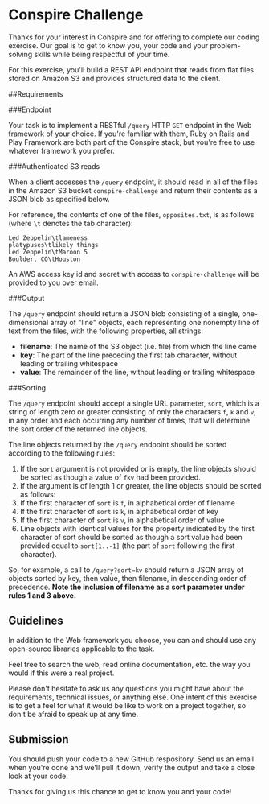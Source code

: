 # Conspire Challenge

Thanks for your interest in Conspire and for offering to complete our coding exercise. Our goal is to get to know you, your code and your problem-solving skills while being respectful of your time.

For this exercise, you'll build a REST API endpoint that reads from flat files stored on Amazon S3 and provides structured data to the client.


##Requirements

###Endpoint

Your task is to implement a RESTful `/query` HTTP `GET` endpoint in the Web framework of your choice. If you're familiar with them, Ruby on Rails and Play Framework are both part of the Conspire stack, but you're free to use whatever framework you prefer.

###Authenticated S3 reads

When a client accesses the `/query` endpoint, it should read in all of the files in the Amazon S3 bucket `conspire-challenge` and return their contents as a JSON blob as specified below.

For reference, the contents of one of the files, `opposites.txt`, is as follows (where `\t` denotes the tab character):

    Led Zeppelin\tlameness
    platypuses\tlikely things
    Led Zeppelin\tMaroon 5
    Boulder, CO\tHouston

An AWS access key id and secret with access to `conspire-challenge` will be provided to you over email.

###Output

The `/query` endpoint should return a JSON blob consisting of a single, one-dimensional array of "line" objects, each representing one nonempty line of text from the files, with the following properties, all strings:

* **filename**: The name of the S3 object (i.e. file) from which the line came
* **key**: The part of the line preceding the first tab character, without leading or trailing whitespace
* **value**: The remainder of the line, without leading or trailing whitespace

###Sorting

The `/query` endpoint should accept a single URL parameter, `sort`, which is a string of length zero or greater consisting of only the characters `f`, `k` and `v`, in any order and each occurring any number of times, that will determine the sort order of the returned line objects.

The line objects returned by the `/query` endpoint should be sorted according to the following rules:

1. If the `sort` argument is not provided or is empty, the line objects should be sorted as though a value of `fkv` had been provided.
1. If the argument is of length 1 or greater, the line objects should be sorted as follows:
  1. If the first character of `sort` is `f`, in alphabetical order of filename
  1. If the first character of `sort` is `k`, in alphabetical order of key
  1. If the first character of `sort` is `v`, in alphabetical order of value
1. Line objects with identical values for the property indicated by the first character of sort should be sorted as though a sort value had been provided equal to `sort[1..-1]` (the part of `sort` following the first character).

So, for example, a call to `/query?sort=kv` should return a JSON array of objects sorted by key, then value, then filename, in descending order of precedence. **Note the inclusion of filename as a sort parameter under rules 1 and 3 above.**

## Guidelines

In addition to the Web framework you choose, you can and should use any open-source libraries applicable to the task.

Feel free to search the web, read online documentation, etc. the way you would if this were a real project.

Please don't hesitate to ask us any questions you might have about the requirements, technical issues, or anything else.  One intent of this exercise is to get a feel for what it would be like to work on a project together, so don't be afraid to speak up at any time.

## Submission

You should push your code to a new GitHub respository. Send us an email when you're done and we'll pull it down, verify the output and take a close look at your code.

Thanks for giving us this chance to get to know you and your code!
